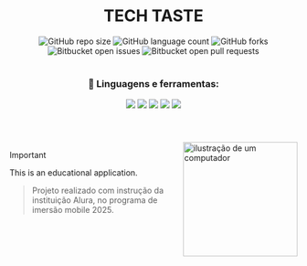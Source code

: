 <h1 align="center">TECH TASTE</h1>

<p align="center">
  <img src="https://img.shields.io/github/repo-size/math20122004/tech-taste?style=for-the-badge" alt="GitHub repo size">
  <img src="https://img.shields.io/github/languages/count/math20122004/tech-taste?style=for-the-badge" alt="GitHub language count">
  <img src="https://img.shields.io/github/forks/math20122004/tech-taste?style=for-the-badge" alt="GitHub forks">
  <img src="https://img.shields.io/bitbucket/issues/math20122004/tech-taste?style=for-the-badge" alt="Bitbucket open issues">
  <img src="https://img.shields.io/bitbucket/pr-raw/math20122004/tech-taste?style=for-the-badge" alt="Bitbucket open pull requests">
</p>

#

<h3 align="center">🦄 Linguagens e ferramentas:</h3>

<p align="center">
  <img src="https://img.shields.io/badge/Dart-0175C2?style=for-the-badge&logo=dart&logoColor=white" />
  <img src="https://img.shields.io/badge/HTML5-E34F26?style=for-the-badge&logo=html5&logoColor=white" />
  <img src="https://img.shields.io/badge/CSS3-1572B6?style=for-the-badge&logo=css3&logoColor=white" />
  <img src="https://img.shields.io/badge/Firebase-F29D0C?style=for-the-badge&logo=firebase&logoColor=white" />
  <img src="https://img.shields.io/badge/Git-E34F26?style=for-the-badge&logo=git&logoColor=white" />
</p>

#
<br>


<img src="https://raw.githubusercontent.com/MicaelliMedeiros/micaellimedeiros/master/image/computer-illustration.png" alt="ilustração de um computador" min-width="400px" max-width="200px" width="200px" align="right">

> [!IMPORTANT]
> This is an educational application.

> Projeto realizado com instrução da instituição Alura, no programa de imersão mobile 2025.

